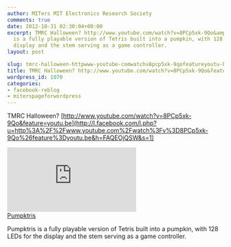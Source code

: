 ```yaml
---
author: MITers MIT Electronics Research Society
comments: true
date: 2012-10-31 02:30:04+00:00
excerpt: TMRC Halloween? http://www.youtube.com/watch?v=8PCp5xk-9Qo&amp;feature=youtu.bePumpktrisPumpktris
  is a fully playable version of Tetris built into a pumpkin, with 128 LEDs for the
  display and the stem serving as a game controller.
layout: post

slug: tmrc-halloween-httpwww-youtube-comwatchv8pcp5xk-9qofeatureyoutu-be
title: TMRC Halloween? http://www.youtube.com/watch?v=8PCp5xk-9Qo&feature=youtu.be
wordpress_id: 1070
categories:
- facebook-reblog
- miterspageforwordpress
---
```


TMRC Halloween? [http://www.youtube.com/watch?v=8PCp5xk-9Qo&feature=youtu.be](http://l.facebook.com/l.php?u=http%3A%2F%2Fwww.youtube.com%2Fwatch%3Fv%3D8PCp5xk-9Qo%26feature%3Dyoutu.be&h=FAQEOjQSW&s=1)  
  
[![](https://fbexternal-a.akamaihd.net/safe_image.php?d=AQDMpktITtI8xkVa&w=130&h=130&url=http%3A%2F%2Fi1.ytimg.com%2Fvi%2F8PCp5xk-9Qo%2Fmqdefault.jpg)](http://l.facebook.com/l.php?u=http%3A%2F%2Fwww.youtube.com%2Fwatch%3Fv%3D8PCp5xk-9Qo%26feature%3Dyoutu.be&h=6AQGJhzNQ&s=1)  
[Pumpktris](http://l.facebook.com/l.php?u=http%3A%2F%2Fwww.youtube.com%2Fwatch%3Fv%3D8PCp5xk-9Qo%26feature%3Dyoutu.be&h=dAQF_Mj04&s=1)  
  
Pumpktris is a fully playable version of Tetris built into a pumpkin, with 128 LEDs for the display and the stem serving as a game controller.
